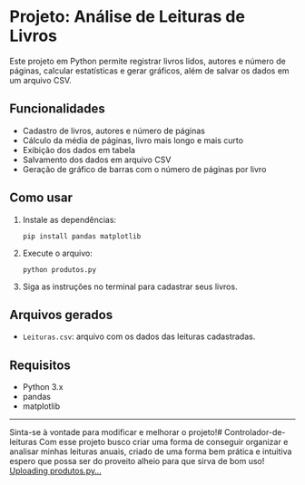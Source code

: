 # Projeto: Análise de Leituras de Livros

Este projeto em Python permite registrar livros lidos, autores e número de páginas, calcular estatísticas e gerar gráficos, além de salvar os dados em um arquivo CSV.

## Funcionalidades

- Cadastro de livros, autores e número de páginas
- Cálculo da média de páginas, livro mais longo e mais curto
- Exibição dos dados em tabela
- Salvamento dos dados em arquivo CSV
- Geração de gráfico de barras com o número de páginas por livro

## Como usar

1. Instale as dependências:
   ```
   pip install pandas matplotlib
   ```

2. Execute o arquivo:
   ```
   python produtos.py
   ```

3. Siga as instruções no terminal para cadastrar seus livros.

## Arquivos gerados

- `Leituras.csv`: arquivo com os dados das leituras cadastradas.

## Requisitos

- Python 3.x
- pandas
- matplotlib

---

Sinta-se à vontade para modificar e melhorar o projeto!# Controlador-de-leituras
Com esse projeto busco criar uma forma de conseguir organizar e analisar minhas leituras anuais, criado de uma forma bem prática e intuitiva espero que possa ser do proveito alheio para que sirva de bom uso!
[Uploading produtos.py…]()
